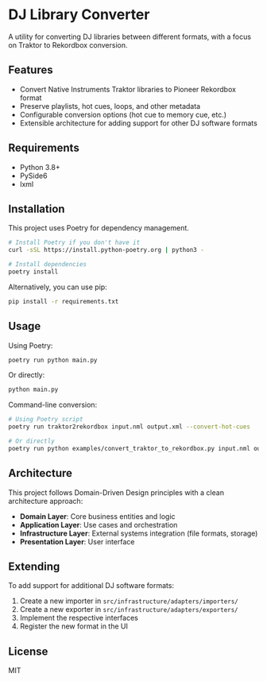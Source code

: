 # DJ Library Converter

A utility for converting DJ libraries between different formats, with a focus on Traktor to Rekordbox conversion.

## Features

- Convert Native Instruments Traktor libraries to Pioneer Rekordbox format
- Preserve playlists, hot cues, loops, and other metadata
- Configurable conversion options (hot cue to memory cue, etc.)
- Extensible architecture for adding support for other DJ software formats

## Requirements

- Python 3.8+
- PySide6
- lxml

## Installation

This project uses Poetry for dependency management.

```bash
# Install Poetry if you don't have it
curl -sSL https://install.python-poetry.org | python3 -

# Install dependencies
poetry install
```

Alternatively, you can use pip:

```bash
pip install -r requirements.txt
```

## Usage

Using Poetry:

```bash
poetry run python main.py
```

Or directly:

```bash
python main.py
```

Command-line conversion:

```bash
# Using Poetry script
poetry run traktor2rekordbox input.nml output.xml --convert-hot-cues

# Or directly
poetry run python examples/convert_traktor_to_rekordbox.py input.nml output.xml --convert-hot-cues
```

## Architecture

This project follows Domain-Driven Design principles with a clean architecture approach:

- **Domain Layer**: Core business entities and logic
- **Application Layer**: Use cases and orchestration
- **Infrastructure Layer**: External systems integration (file formats, storage)
- **Presentation Layer**: User interface

## Extending

To add support for additional DJ software formats:

1. Create a new importer in `src/infrastructure/adapters/importers/`
2. Create a new exporter in `src/infrastructure/adapters/exporters/`
3. Implement the respective interfaces
4. Register the new format in the UI

## License

MIT
